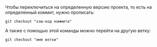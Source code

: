 
Чтобы переключиться на определенную версию проекта, то есть на определенный коммит, нужно прописать:
```GIT
git checkout "хэш-код коммита"
```

А также с помощью этой команды можно перейти на другую ветку:
```GIT
git checkout "имя ветки"
```

